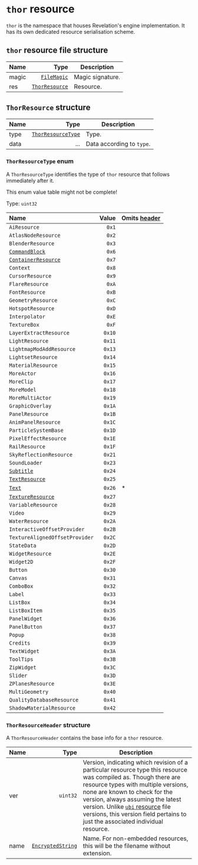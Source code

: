 # `thor` resource

`thor` is the namespace that houses Revelation's engine implementation. It has its own dedicated resource serialisation scheme.

## `thor` resource file structure

| Name | Type | Description |
| :-- | --: | --- |
| magic | [`FileMagic`](../base.md#filemagic-string) | Magic signature. |
| res | [`ThorResource`](#thorresource-structure) | Resource. |

## `ThorResource` structure

| Name | Type | Description |
| :-- | --: | --- |
| type | [`ThorResourceType`](#thorresourcetype-enum) | Type. |
| data | ... | Data according to `type`. |

### `ThorResourceType` enum

A `ThorResourceType` identifies the type of `thor` resource that follows immediately after it.

This enum value table might not be complete!

Type: `uint32`

| Name | Value | Omits [header](#thorresourceheader-structure) |
| :-- | --: | --- |
| `AiResource` | `0x1` |  |
| `AtlasNodeResource` | `0x2` |  |
| `BlenderResource` | `0x3` |  |
| [`CommandBlock`](./commandblock.md) | `0x6` |  |
| [`ContainerResource`](./containerresource.md) | `0x7` |  |
| `Context` | `0x8` |  |
| `CursorResource` | `0x9` |  |
| `FlareResource` | `0xA` |  |
| `FontResource` | `0xB` |  |
| `GeometryResource` | `0xC` |  |
| `HotspotResource` | `0xD` |  |
| `Interpolator` | `0xE` |  |
| `TextureBox` | `0xF` |  |
| `LayerExtractResource` | `0x10` |  |
| `LightResource` | `0x11` |  |
| `LightmapModAddResource` | `0x13` |  |
| `LightsetResource` | `0x14` |  |
| `MaterialResource` | `0x15` |  |
| `MoreActor` | `0x16` |  |
| `MoreClip` | `0x17` |  |
| `MoreModel` | `0x18` |  |
| `MoreMultiActor` | `0x19` |  |
| `GraphicOverlay` | `0x1A` |  |
| `PanelResource` | `0x1B` |  |
| `AnimPanelResource` | `0x1C` |  |
| `ParticleSystemBase` | `0x1D` |  |
| `PixelEffectResource` | `0x1E` |  |
| `RailResource` | `0x1F` |  |
| `SkyReflectionResource` | `0x21` |  |
| `SoundLoader` | `0x23` |  |
| [`Subtitle`](./subtitle.md) | `0x24` |  |
| [`TextResource`](./textresource.md) | `0x25` |  |
| [`Text`](./text.md) | `0x26` | * |
| [`TextureResource`](./textureresource.md) | `0x27` |  |
| `VariableResource` | `0x28` |  |
| `Video` | `0x29` |  |
| `WaterResource` | `0x2A` |  |
| `InteractiveOffsetProvider` | `0x2B` |  |
| `TextureAlignedOffsetProvider` | `0x2C` |  |
| `StateData` | `0x2D` |  |
| `WidgetResource` | `0x2E` |  |
| `Widget2D` | `0x2F` |  |
| `Button` | `0x30` |  |
| `Canvas` | `0x31` |  |
| `ComboBox` | `0x32` |  |
| `Label` | `0x33` |  |
| `ListBox` | `0x34` |  |
| `ListBoxItem` | `0x35` |  |
| `PanelWidget` | `0x36` |  |
| `PanelButton` | `0x37` |  |
| `Popup` | `0x38` |  |
| `Credits` | `0x39` |  |
| `TextWidget` | `0x3A` |  |
| `ToolTips` | `0x3B` |  |
| `ZipWidget` | `0x3C` |  |
| `Slider` | `0x3D` |  |
| `ZPlanesResource` | `0x3E` |  |
| `MultiGeometry` | `0x40` |  |
| `QualityDatabaseResource` | `0x41` |  |
| `ShadowMaterialResource` | `0x42` |  |

### `ThorResourceHeader` structure

A `ThorResourceHeader` contains the base info for a `thor` resource.

| Name | Type | Description |
| :-- | --: | --- |
| ver | `uint32` | Version, indicating which revision of a particular resource type this resource was compiled as. Though there are resource types with multiple versions, none are known to check for the version, always assuming the latest version. Unlike [`ubi` resource](../ubi-resource.md) file versions, this version field pertains to just the associated individual resource. |
| name | [`EncryptedString`](../base.md#encryptedstring-structure) | Name. For non-embedded resources, this will be the filename without extension. |

